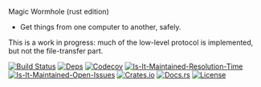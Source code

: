 Magic Wormhole (rust edition)

* Get things from one computer to another, safely.

This is a work in progress: much of the low-level protocol is implemented,
but not the file-transfer part.


[![Build Status][build-status-image]][build-status-url]
[![Deps][deps-status-image]][deps-status-url]
[![Codecov][codecov-image]][codecov-url]
[![Is-It-Maintained-Resolution-Time][iim-resolution-image]][iim-resolution-url]
[![Is-It-Maintained-Open-Issues][iim-open-image]][iim-open-url]
[![Crates.io][crates-io-image]][crates-io-url]
[![Docs.rs][docs-image]][docs-url]
[![License][license-image]][license-url]

[build-status-image]: https://travis-ci.org/warner/magic-wormhole.rs.svg?branch=master
[build-status-url]: https://travis-ci.org/warner/magic-wormhole.rs
[deps-status-image]: https://deps.rs/repo/github/warner/magic-wormhole.rs/status.svg
[deps-status-url]: https://deps.rs/repo/github/warner/magic-wormhole.rs
[codecov-image]: https://codecov.io/gh/warner/magic-wormhole.rs/branch/master/graph/badge.svg
[codecov-url]: https://codecov.io/gh/warner/magic-wormhole.rs
[crates-io-image]: https://img.shields.io/crates/v/magic-wormhole.svg
[crates-io-url]: https://crates.io/crates/magic-wormhole
[docs-image]: https://docs.rs/magic-wormhole/badge.svg
[docs-url]: https://docs.rs/magic-wormhole
[license-image]: https://img.shields.io/crates/l/magic-wormhole.svg
[license-url]: LICENSE-MIT
[iim-resolution-image]: http://isitmaintained.com/badge/resolution/warner/magic-wormhole.rs.svg
[iim-resolution-url]: http://isitmaintained.com/project/warner/magic-wormhole.rs
[iim-open-image]: http://isitmaintained.com/badge/open/warner/magic-wormhole.rs.svg
[iim-open-url]: http://isitmaintained.com/project/warner/magic-wormhole.rs
